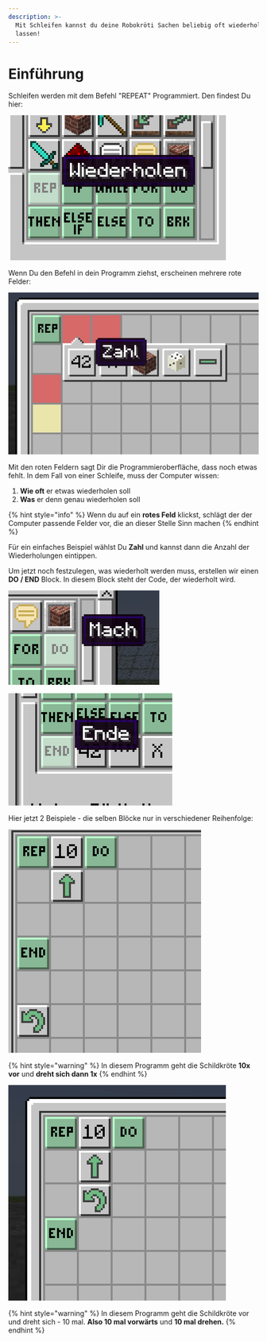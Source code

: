 ```yaml
---
description: >-
  Mit Schleifen kannst du deine Robokröti Sachen beliebig oft wiederholen
  lassen!
---
```


# Einführung

Schleifen werden mit dem Befehl "REPEAT" Programmiert. Den findest Du hier:

![Repeat ist des englische Wort f&#xFC;r &quot;Wiederholen&quot;](../../.gitbook/assets/turtle-rep.png)

Wenn Du den Befehl in dein Programm ziehst, erscheinen mehrere rote Felder:

![](../../.gitbook/assets/turtle-rep-ueberblick.png)

Mit den roten Feldern sagt Dir die Programmieroberfläche, dass noch etwas fehlt. In dem Fall von einer Schleife, muss der Computer wissen:

1. **Wie oft** er etwas wiederholen soll
2. **Was** er denn genau wiederholen soll 

{% hint style="info" %}
Wenn du auf ein **rotes Feld** klickst, schlägt der der Computer passende Felder vor, die an dieser Stelle Sinn machen
{% endhint %}

Für ein einfaches Beispiel wählst Du **Zahl** und kannst dann die Anzahl der Wiederholungen eintippen.

Um jetzt noch festzulegen, was wiederholt werden muss, erstellen wir einen **DO / END** Block. In diesem Block steht der Code, der wiederholt wird.

![Anfang des Blockes...](../../.gitbook/assets/turtre-rep-do.png)

![... und das Ende](../../.gitbook/assets/turtle-rep-end.png)

Hier jetzt 2 Beispiele - die selben Blöcke nur in verschiedener Reihenfolge:

![](../../.gitbook/assets/turtle-rep-schleife-1.png)

{% hint style="warning" %}
In diesem Programm geht die Schildkröte **10x vor** und **dreht sich dann 1x**
{% endhint %}

![](../../.gitbook/assets/turtle-rep-schleife-2.png)

{% hint style="warning" %}
In diesem Programm geht die Schildkröte vor und dreht sich - 10 mal. **Also 10 mal vorwärts** und **10 mal drehen.**
{% endhint %}

